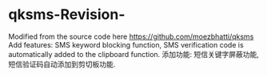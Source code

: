 # qksms-Revision-
Modified from the source code here https://github.com/moezbhatti/qksms
Add features:
SMS keyword blocking function, SMS verification code is automatically added to the clipboard function.
添加功能:
短信关键字屏蔽功能,短信验证码自动添加到剪切板功能.
